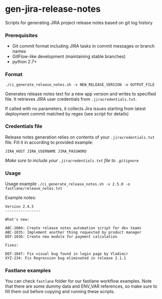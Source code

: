 # gen-jira-release-notes
Scripts for generating JIRA project release notes based on git log history

### Prerequisites

* Git commit format including JIRA tasks in commit messages or branch names
* GitFlow-like development  (maintaining stable branches)
* python 2.7+

### Format

`./ci_generate_release_notes.sh -v NEW_RELEASE_VERSION -o OUTPUT_FILE` 

Generates release notes text for a new app version  and writes to specified file. It retrieves JIRA user credentials from `.jiracredentials.txt`. 

If called with no parameters, it collects Jira issues starting from latest deployment commit matched by regex (see script for details)

### Credentials file

Release notes generation relies on contents of your `.jiracredentials.txt` file. Fill it in according to provided example:

`JIRA_HOST JIRA_USERNAME JIRA_PASSWORD`

*Make sure to include your `.jiracredentials.txt` file to `.gitignore`*

### Usage

Usage example `./ci_generate_release_notes.sh -v 2.5.0 -o fastlane/release_notes.txt`

Example notes:

```
Version 2.4.5
----------------

What's new:

ABC-1004: Create release notes automation script for dev teams
ABC-1035: Implement another thing requested by product manager
DEF-1036: Create new module for payment calculation

Fixes:

DEF-1047: Fix visual bug found in login page by Vladimir
XYZ-234: Fix Regression bug eliminated in release 2.1.1
```

### Fastlane examples

You can check `fastlane` folder for our fastlane workflow examples. Note that there are some dummy data and ENV_VAR references, so make sure to fill them out before copying and running these scripts.